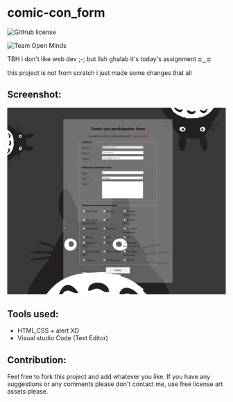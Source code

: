 # comic-con_form

![GitHub license](https://img.shields.io/github/license/Doha-Helmaoui/comic-con_form.svg)

![Team Open Minds](https://img.shields.io/badge/Members%20of-Team%20Open%20Minds-blue.svg?color=0099CC)

TBH i don't like web dev ;-; but llah ghalab it's today's assignment ಥ‿ಥ

this project is not from scratch i just made some changes that all

## Screenshot:
<img src="Formulaire\static\Screenshots\s1.PNG"/>

## Tools used:
* HTML,CSS + alert XD
* Visual studio Code (Text Editor)

## Contribution:
Feel free to fork this project and add whatever you like. If you have any suggestions or any comments please don't contact me, use free license art assets please.
